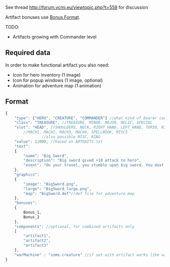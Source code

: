 See thread <http://forum.vcmi.eu/viewtopic.php?t=558> for discussion

Artifact bonuses use [Bonus Format](Bonus_Format "wikilink").

TODO:

-   Artifacts growing with Commander level

## Required data

In order to make functional artifact you also need:

-   Icon for hero inventory (1 image)
-   Icon for popup windows (1 image, optional)
-   Animation for adventure map (1 animation)

## Format

``` javascript
{
	"type": ["HERO", "CREATURE", "COMMANDER"] //what kind of bearer can use this artifact
	"class": "TREASURE", //TREASURE, MINOR, MAJOR, RELIC, SPECIAL
	"slot":	"HEAD", //SHOULDERS, NECK, RIGHT_HAND, LEFT_HAND, TORSO, RIGHT_RING, LEFT_RING, FEET, MISC1, MISC2, MISC3, MISC4,
		//MACH1, MACH2, MACH3, MACH4, SPELLBOOK, MISC5
                //also possible MISC, RING 
	"value": 12000, //based on ARTRAITS.txt		
	"text":
	{
		"name": "Big Sword",
		"description": "Big sword gived +10 attack to hero",
		"event": "On your travel, you stumble upon big sword. You dust it off and stick in your backpack"
	},
	"graphics":
	{
		"image": "BigSword.png",
		"large": "BigSword_large.png",
		"map": "BigSword.def"//def file for adventure map
	},
	"bonuses":
	{
		Bonus_1,
		Bonus_2
	},
	"components": //optional, for combined artifacts only
	[
		"artifact1",
		"artifact2",
		"artifact3"
	],
	"warMachine" : "some.creature" //if set with artifact works like war machine
}
```